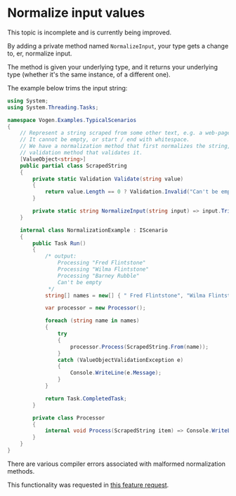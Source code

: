 # Normalize input values

<note>
This topic is incomplete and is currently being improved.
</note>

By adding a private method named `NormalizeInput`, your type gets a change to, er, normalize input.

The method is given your underlying type, and it returns your underlying type (whether it's the same instance, of a different one).

The example below trims the input string:

```c#
using System;
using System.Threading.Tasks;

namespace Vogen.Examples.TypicalScenarios
{
    // Represent a string scraped from some other text, e.g. a web-page, online article, etc.
    // It cannot be empty, or start / end with whitespace.
    // We have a normalization method that first normalizes the string, then the
    // validation method that validates it.
    [ValueObject<string>]
    public partial class ScrapedString
    {
        private static Validation Validate(string value)
        {
            return value.Length == 0 ? Validation.Invalid("Can't be empty") : Validation.Ok;
        }

        private static string NormalizeInput(string input) => input.Trim();
    }

    internal class NormalizationExample : IScenario
    {
        public Task Run()
        {
            /* output:
                Processing "Fred Flintstone"
                Processing "Wilma Flintstone"
                Processing "Barney Rubble"
                Can't be empty
             */
            string[] names = new[] { " Fred Flintstone", "Wilma Flintstone\t", " Barney Rubble  \t", " \t    \t" };

            var processor = new Processor();

            foreach (string name in names)
            {
                try
                {
                    processor.Process(ScrapedString.From(name));
                }
                catch (ValueObjectValidationException e)
                {
                    Console.WriteLine(e.Message);
                }
            }

            return Task.CompletedTask;
        }

        private class Processor
        {
            internal void Process(ScrapedString item) => Console.WriteLine($"Processing \"{item}\"");
        }
    }
}
```
There are various compiler errors associated with malformed normalization methods.

This functionality was requested in [this feature request](https://github.com/SteveDunn/Vogen/issues/80).
